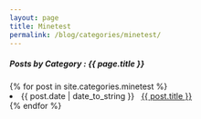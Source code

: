 ```yaml
---
layout: page
title: Minetest
permalink: /blog/categories/minetest/
---
```


<h5> Posts by Category : {{ page.title }} </h5>

<div class="card">
{% for post in site.categories.minetest %}
 <li class="category-posts"><span>{{ post.date | date_to_string }}</span> &nbsp; <a href="{{ post.url }}">{{ post.title }}</a></li>
{% endfor %}
</div>
